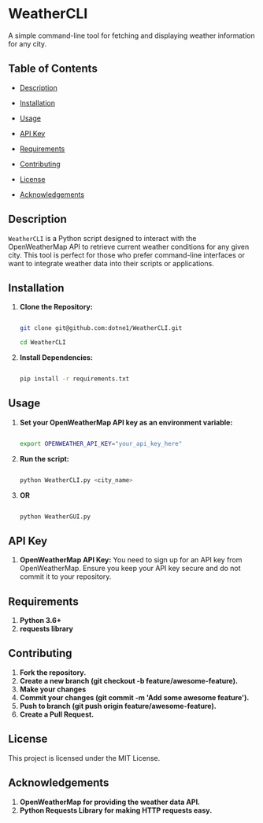# WeatherCLI

A simple command-line tool for fetching and displaying weather information for any city.


## Table of Contents


- [Description](#description)

- [Installation](#installation)

- [Usage](#usage)

- [API Key](#api-key)

- [Requirements](#requirements)

- [Contributing](#contributing)

- [License](#license)

- [Acknowledgements](#acknowledgements)


## Description


`WeatherCLI` is a Python script designed to interact with the OpenWeatherMap API to retrieve current weather conditions for any given city. This tool is perfect for those who prefer command-line interfaces or want to integrate weather data into their scripts or applications.


## Installation


1. **Clone the Repository:**

   ```bash

   git clone git@github.com:dotne1/WeatherCLI.git

   cd WeatherCLI

2. **Install Dependencies:**
   ```bash

   pip install -r requirements.txt

## Usage

1. **Set your OpenWeatherMap API key as an environment variable:**

   ```bash

   export OPENWEATHER_API_KEY="your_api_key_here"

2. **Run the script:**

   ```bash

   python WeatherCLI.py <city_name>

3. **OR**

   ```bash

   python WeatherGUI.py


## API Key

1. **OpenWeatherMap API Key:**
   You need to sign up for an API key from OpenWeatherMap. Ensure you keep your API key secure and do not commit it to your repository.

## Requirements

1. **Python 3.6+**
2. **requests library**

## Contributing

1. **Fork the repository.**
2. **Create a new branch (git checkout -b feature/awesome-feature).**
3. **Make your changes**
4. **Commit your changes (git commit -m 'Add some awesome feature').**
5. **Push to branch (git push origin feature/awesome-feature).**
6. **Create a Pull Request.**

## License

This project is licensed under the MIT License.

## Acknowledgements

1. **OpenWeatherMap for providing the weather data API.**
2. **Python Requests Library for making HTTP requests easy.**
